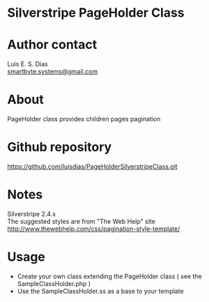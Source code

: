 Silverstripe PageHolder Class  
===============================

# Author contact  
Luis E. S. Dias  
smartbyte.systems@gmail.com  

# About  
PageHolder class provides children pages pagination  

# Github repository  
https://github.com/luisdias/PageHolderSilverstripeClass.git

# Notes  
Silverstripe 2.4.x  
The suggested styles are from "The Web Help" site  
http://www.thewebhelp.com/css/pagination-style-template/  

# Usage  
* Create your own class extending the PageHolder class ( see the SampleClassHolder.php )  
* Use the SampleClassHolder.ss as a base to your template  